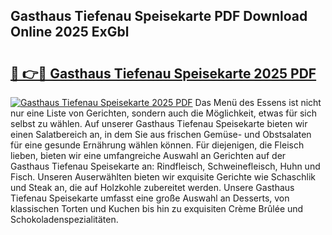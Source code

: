 ## Gasthaus Tiefenau Speisekarte PDF Download Online 2025 ExGbl

# <h2><a href="http://gc9mtvi.nevu.top/?p=Gasthaus+Tiefenau+Speisekarte">🔗 👉🔴 Gasthaus Tiefenau Speisekarte 2025 PDF</a></h2>

[![Gasthaus Tiefenau Speisekarte 2025 PDF](https://i.imgur.com/dBaPXMq.png)](http://gc9mtvi.nevu.top/?p=Gasthaus+Tiefenau+Speisekarte)
Das Menü des Essens ist nicht nur eine Liste von Gerichten, sondern auch die Möglichkeit, etwas für sich selbst zu wählen. Auf unserer Gasthaus Tiefenau Speisekarte bieten wir einen Salatbereich an, in dem Sie aus frischen Gemüse- und Obstsalaten für eine gesunde Ernährung wählen können. Für diejenigen, die Fleisch lieben, bieten wir eine umfangreiche Auswahl an Gerichten auf der Gasthaus Tiefenau Speisekarte an: Rindfleisch, Schweinefleisch, Huhn und Fisch. Unseren Auserwählten bieten wir exquisite Gerichte wie Schaschlik und Steak an, die auf Holzkohle zubereitet werden. Unsere Gasthaus Tiefenau Speisekarte umfasst eine große Auswahl an Desserts, von klassischen Torten und Kuchen bis hin zu exquisiten Crème Brûlée und Schokoladenspezialitäten.
